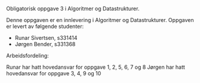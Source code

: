 Obligatorisk oppgave 3 i Algoritmer og Datastrukturer.

Denne oppgaven er en innlevering i Algoritmer og Datastrukturer. Oppgaven er levert av følgende studenter:

- Runar Sivertsen, s331414
- Jørgen Bender, s331368


Arbeidsfordeling:

Runar har hatt hovedansvar for oppgave 1, 2, 5, 6, 7 og 8
Jørgen har hatt hovedansvar for oppgave 3, 4, 9 og 10
